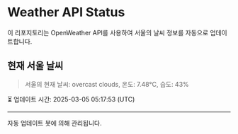 
# Weather API Status

이 리포지토리는 OpenWeather API를 사용하여 서울의 날씨 정보를 자동으로 업데이트합니다.

## 현재 서울 날씨
> 서울의 현재 날씨: overcast clouds, 온도: 7.48°C, 습도: 43%

⏳ 업데이트 시간: 2025-03-05 05:17:53 (UTC)

---
자동 업데이트 봇에 의해 관리됩니다.
